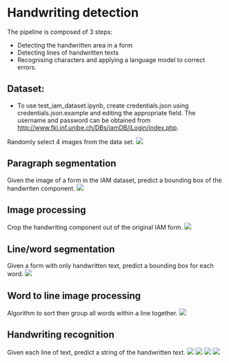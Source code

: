 # Handwriting detection


The pipeline is composed of 3 steps:
- Detecting the handwritten area in a form 
- Detecting lines of handwritten texts 
- Recognising characters and applying a language model to correct errors. 


## Dataset:
* To use test_iam_dataset.ipynb, create credentials.json using credentials.json.example and editing the appropriate field. The username and password can be obtained from http://www.fki.inf.unibe.ch/DBs/iamDB/iLogin/index.php.

Randomly select 4 images from the data set.
![](https://github.com/raj-subhankar/hackerearth-ocr/blob/master/images/ocr-1.jpg)

## Paragraph segmentation
Given the image of a form in the IAM dataset, predict a bounding box of the handwriten component.
![](https://github.com/raj-subhankar/hackerearth-ocr/blob/master/images/ocr-2.jpg)

## Image processing
Crop the handwriting component out of the original IAM form.
![](https://github.com/raj-subhankar/hackerearth-ocr/blob/master/images/ocr-3.jpg)

## Line/word segmentation
Given a form with only handwritten text, predict a bounding box for each word.
![](https://github.com/raj-subhankar/hackerearth-ocr/blob/master/images/ocr-4.jpg)

## Word to line image processing
Algorithm to sort then group all words within a line together.
![](https://github.com/raj-subhankar/hackerearth-ocr/blob/master/images/ocr-5.jpg)

## Handwriting recognition
Given each line of text, predict a string of the handwritten text.
![](https://github.com/raj-subhankar/hackerearth-ocr/blob/master/images/ocr-6.jpg)
![](https://github.com/raj-subhankar/hackerearth-ocr/blob/master/images/ocr-7.jpg)
![](https://github.com/raj-subhankar/hackerearth-ocr/blob/master/images/ocr-8.jpg)
![](https://github.com/raj-subhankar/hackerearth-ocr/blob/master/images/ocr-9.jpg)


